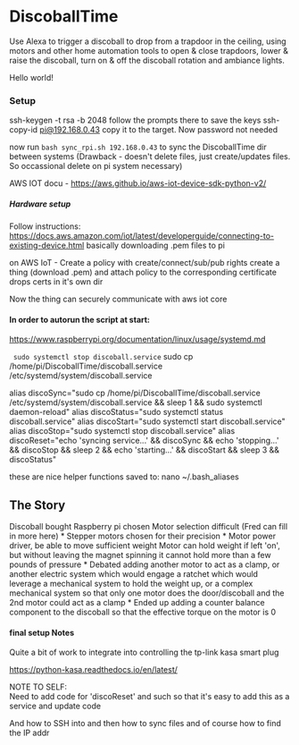 # DiscoballTime
Use Alexa to trigger a discoball to drop from a trapdoor in the ceiling, using motors and other home automation tools to open &amp; close trapdoors, lower &amp; raise the discoball, turn on &amp; off the discoball rotation and ambiance lights.


Hello world!



### Setup

ssh-keygen -t rsa -b 2048 
    follow the prompts there to save the keys
ssh-copy-id pi@192.168.0.43
    copy it to the target.  Now password not needed

now run `bash sync_rpi.sh 192.168.0.43` to sync the DiscoballTime dir between systems
(Drawback - doesn't delete files, just create/updates files.  So occassional delete on pi system necessary)

AWS IOT docu - https://aws.github.io/aws-iot-device-sdk-python-v2/ 

##### Hardware setup

Follow instructions: https://docs.aws.amazon.com/iot/latest/developerguide/connecting-to-existing-device.html
basically downloading .pem files to pi

on AWS IoT - Create a policy with create/connect/sub/pub rights 
create a thing (download .pem) and attach policy to the corresponding certificate 
drops certs in it's own dir

Now the thing can securely communicate with aws iot core

#### In order to autorun the script at start:
https://www.raspberrypi.org/documentation/linux/usage/systemd.md

``` sudo systemctl stop discoball.service```
sudo cp /home/pi/DiscoballTime/discoball.service /etc/systemd/system/discoball.service

alias discoSync="sudo cp /home/pi/DiscoballTime/discoball.service /etc/systemd/system/discoball.service && sleep 1 && sudo systemctl daemon-reload"
alias discoStatus="sudo systemctl status discoball.service"
alias discoStart="sudo systemctl start discoball.service"
alias discoStop="sudo systemctl stop discoball.service"
alias discoReset="echo 'syncing service...' && discoSync && echo 'stopping...' && discoStop && sleep 2 && echo 'starting...' && discoStart && sleep 3 && discoStatus"

these are nice helper functions saved to: nano ~/.bash_aliases




## The Story 

Discoball bought 
Raspberry pi chosen 
Motor selection difficult (Fred can fill in more here) 
    * Stepper motors chosen for their precision
    * Motor power driver, be able to move sufficient weight 
Motor can hold weight if left 'on', but without leaving the magnet spinning it cannot hold more than a few pounds of pressure
    * Debated  adding another motor to act as a clamp, or another electric system which would engage a ratchet which would leverage a mechanical system to hold the weight up, or a complex mechanical system so that only one motor does the door/discoball and the 2nd motor could act as a clamp
    * Ended up adding a counter balance component to the discoball so that the effective torque on the motor is 0



#### final setup Notes 

Quite a bit of work to integrate into controlling the tp-link kasa smart plug 



https://python-kasa.readthedocs.io/en/latest/



NOTE TO SELF:   
Need to add code for 'discoReset' and such so that it's easy to add this as a service and update code

And how to SSH into 
and then how to sync files 
and of course how to find the IP addr